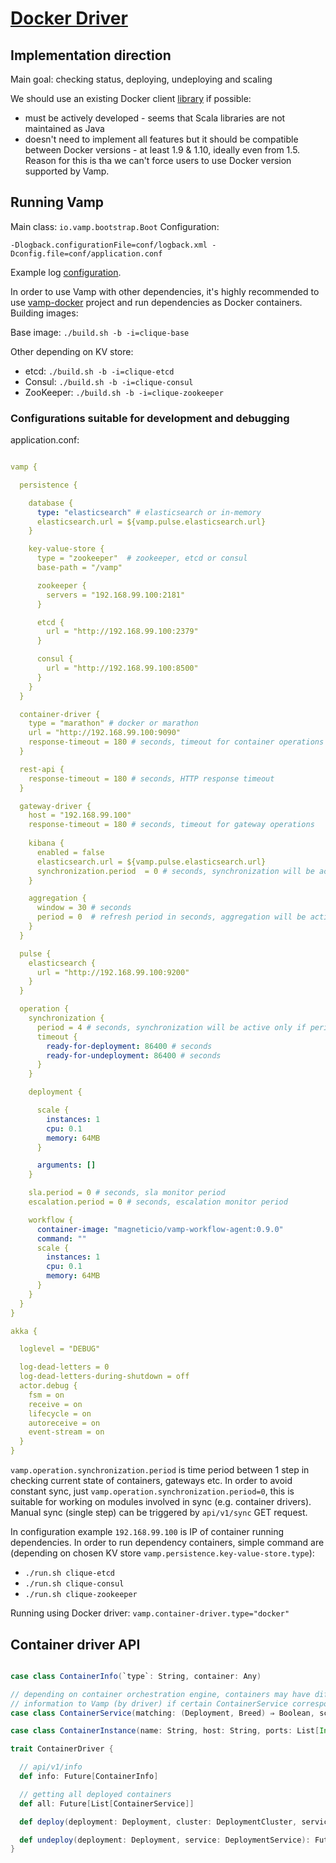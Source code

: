 # [Docker Driver](https://github.com/magneticio/vamp/blob/docker-driver/container_driver/src/main/scala/io/vamp/container_driver/docker/DockerDriver.scala)

## Implementation direction

Main goal: checking status, deploying, undeploying and scaling

We should use an existing Docker client [library](https://docs.docker.com/engine/reference/api/remote_api_client_libraries/) if possible:

- must be actively developed - seems that Scala libraries are not maintained as Java
- doesn't need to implement all features but it should be compatible between Docker versions - at least 1.9 & 1.10, ideally even from 1.5. Reason for this is tha we can't force users to use Docker version supported by Vamp.

## Running Vamp

Main class: `io.vamp.bootstrap.Boot`
Configuration: 
```
-Dlogback.configurationFile=conf/logback.xml -Dconfig.file=conf/application.conf
```

Example log [configuration](https://github.com/magneticio/vamp/blob/master/conf/logback.xml).

In order to use Vamp with other dependencies, it's highly recommended to use [vamp-docker](https://github.com/magneticio/vamp-docker) project and run dependencies as Docker containers.
Building images:

Base image: `./build.sh -b -i=clique-base`

Other depending on KV store: 
- etcd: `./build.sh -b -i=clique-etcd` 
- Consul: `./build.sh -b -i=clique-consul` 
- ZooKeeper: `./build.sh -b -i=clique-zookeeper`

### Configurations suitable for development and debugging

application.conf: 

```yaml

vamp {

  persistence {

    database {
      type: "elasticsearch" # elasticsearch or in-memory
      elasticsearch.url = ${vamp.pulse.elasticsearch.url}
    }

    key-value-store {
      type = "zookeeper"  # zookeeper, etcd or consul
      base-path = "/vamp"

      zookeeper {
        servers = "192.168.99.100:2181"
      }

      etcd {
        url = "http://192.168.99.100:2379"
      }

      consul {
        url = "http://192.168.99.100:8500"
      }
    }
  }

  container-driver {
    type = "marathon" # docker or marathon
    url = "http://192.168.99.100:9090"
    response-timeout = 180 # seconds, timeout for container operations
  }

  rest-api {
    response-timeout = 180 # seconds, HTTP response timeout
  }

  gateway-driver {
    host = "192.168.99.100"
    response-timeout = 180 # seconds, timeout for gateway operations
    
    kibana {
      enabled = false
      elasticsearch.url = ${vamp.pulse.elasticsearch.url}
      synchronization.period  = 0 # seconds, synchronization will be active only if period is greater than 0
    }

    aggregation {
      window = 30 # seconds
      period = 0  # refresh period in seconds, aggregation will be active only if greater than 0
    }
  }

  pulse {
    elasticsearch {
      url = "http://192.168.99.100:9200"
    }
  }

  operation {
    synchronization {
      period = 4 # seconds, synchronization will be active only if period is greater than 0
      timeout {
        ready-for-deployment: 86400 # seconds
        ready-for-undeployment: 86400 # seconds
      }
    }

    deployment {

      scale {
        instances: 1
        cpu: 0.1
        memory: 64MB
      }

      arguments: []
    }

    sla.period = 0 # seconds, sla monitor period
    escalation.period = 0 # seconds, escalation monitor period

    workflow {
      container-image: "magneticio/vamp-workflow-agent:0.9.0"
      command: ""
      scale {
        instances: 1
        cpu: 0.1
        memory: 64MB
      }
    }
  }
}

akka {

  loglevel = "DEBUG"

  log-dead-letters = 0
  log-dead-letters-during-shutdown = off
  actor.debug {
    fsm = on
    receive = on
    lifecycle = on
    autoreceive = on
    event-stream = on
  }
}
```

`vamp.operation.synchronization.period` is time period between 1 step in checking current state of containers, gateways etc.
In order to avoid constant sync, just `vamp.operation.synchronization.period=0`, this is suitable for working on modules involved in sync (e.g. container drivers).
Manual sync (single step) can be triggered by `api/v1/sync` GET request.

In configuration example `192.168.99.100` is IP of container running dependencies.
In order to run dependency containers, simple command are (depending on chosen KV store `vamp.persistence.key-value-store.type`):
- `./run.sh clique-etcd`
- `./run.sh clique-consul`
- `./run.sh clique-zookeeper`

Running using Docker driver: `vamp.container-driver.type="docker"`

## Container driver API

```scala

case class ContainerInfo(`type`: String, container: Any)

// depending on container orchestration engine, containers may have different IDs, 'matching' is a function that should provide
// information to Vamp (by driver) if certain ContainerService correspond to specified deployment & service. 
case class ContainerService(matching: (Deployment, Breed) ⇒ Boolean, scale: DefaultScale, instances: List[ContainerInstance])

case class ContainerInstance(name: String, host: String, ports: List[Int], deployed: Boolean)

trait ContainerDriver {

  // api/v1/info
  def info: Future[ContainerInfo]

  // getting all deployed containers
  def all: Future[List[ContainerService]]

  def deploy(deployment: Deployment, cluster: DeploymentCluster, service: DeploymentService, update: Boolean): Future[Any]

  def undeploy(deployment: Deployment, service: DeploymentService): Future[Any]
}

```
